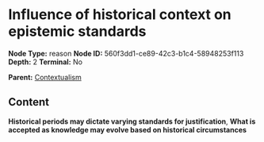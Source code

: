 # Influence of historical context on epistemic standards

**Node Type:** reason
**Node ID:** 560f3dd1-ce89-42c3-b1c4-58948253f113
**Depth:** 2
**Terminal:** No

**Parent:** [Contextualism](contextualism.md)

## Content

**Historical periods may dictate varying standards for justification**, **What is accepted as knowledge may evolve based on historical circumstances**
